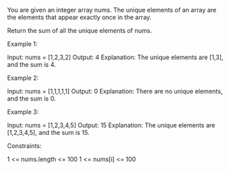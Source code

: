 You are given an integer array nums. The unique elements of an array are the
elements that appear exactly once in the array.

Return the sum of all the unique elements of nums.


Example 1:


Input: nums = [1,2,3,2]
Output: 4
Explanation: The unique elements are [1,3], and the sum is 4.


Example 2:


Input: nums = [1,1,1,1,1]
Output: 0
Explanation: There are no unique elements, and the sum is 0.


Example 3:


Input: nums = [1,2,3,4,5]
Output: 15
Explanation: The unique elements are [1,2,3,4,5], and the sum is 15.



Constraints:


1 <= nums.length <= 100
1 <= nums[i] <= 100





